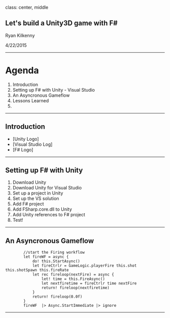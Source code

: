 class: center, middle

Let's build a Unity3D game with F\#
-----------------------------------
Ryan Kilkenny

4/22/2015


---

# Agenda

1. Introduction
2. Setting up F\# with Unity - Visual Studio
3. An Asyncronous Gameflow
4. Lessons Learned
5. 

---

Introduction
------------
 * [Unity Logo]
 * [Visual Studio Log]
 * [F\# Logo]

---
Setting up F\# with Unity
-------------------------
 1. Download Unity
 2. Download Unity for Visual Studio
 3. Set up a project in Unity
 4. Set up the VS solution
 5. Add F\# project
 6. Add FSharp.core.dll to Unity
 7. Add Unity references to F\# project
 8. Test!

---

An Asyncronous Gameflow
-----------------------
```F#
        //start the Firing workflow
        let fireWF = async {
            do! this.StartAsync()
            let fireCtrlr = GameLogic.playerFire this.shot this.shotSpawn this.fireRate
            let rec fireloop(nextFire) = async {
                let! time = this.FireAsync()
                let nextfiretime = fireCtrlr time nextFire
                return! fireloop(nextfiretime)
            }
            return! fireloop(0.0f)
        }
        fireWF  |> Async.StartImmediate |> ignore
```

---
